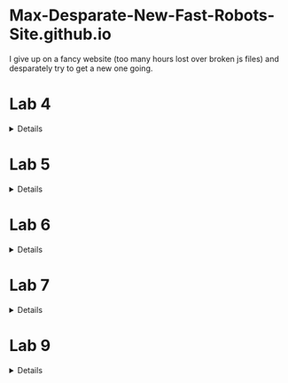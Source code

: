 # Max-Desparate-New-Fast-Robots-Site.github.io
I give up on a fancy website (too many hours lost over broken js files) and desparately try to get a new one going. 

# Lab 4
<details>
In this lab, I set up the IMU sensor, enabling 9DOF sensing for the Artemis board. This enables more complex path planning and systems control.

![alt text](lab4/imuconnected.jpg "Picture of the IMU connected to the Artemis board.")

The example code for the IMU board runs without issue out-of-the-box. (The below GIF was recorded retroactively with the example code. The IMU has already been mounted to the robot. The outputs are read from Serial plotter.)

![alt text](lab4/examplecode.gif "Showing the sample code track IMU data from the robot position")

The AD0_VAL value is set to zero by default. This variable refers to the LSB bit of the I2C address. Manipulating the AD0_VAL could allow up to two IMU boards to run in parallel. (Having two of the same board would improve robustness of sensor data.) 

## Accelerometer
Using the equations from class, I record pitch and roll values with the IMU board positioned at -90, 0, and 90 degrees in these two axes.

'''c
pitch_a = atan2(myICM.accY(),myICM.accZ())*180/M_PI;
roll_a  = atan2(myICM.accX(),myICM.accZ())*180/M_PI; 
'''

![alt text](lab4/pitch90090.png "Image of pitch data sampled at different angles.")

![alt text](lab4/roll90090.png "Image of roll data sampled at different angles.")

To get this data, I held the IMU board against the flattest surfaces I had in my room. This brings about potential systematic errors since the flatness and perpendicularity of these surfaces are not guaranteed. This affects my two-point calibration.  

The raw accelerometer data is very noisy. Additionally, at the extreme angles, data for the other axis is most inconsistent. While most of the issue of the accelerometer data is in precision, some of the accuracy is calibrated for by determining a shift and scale factor from the sampled data to fit the expected values to the expected angles. 

```python
# Calculating conversion factors
# Scale conversion
s = 180 / (np.mean(pitch90) - np.mean(pitchneg90))
# origin conversion
o = -(np.mean(pitch90) + np.mean(pitchneg90))/2
print(s,o)
>> 1.0259896646740851 1.0943006994729316
```

Using a fourier transform, I derived an alpha term for low-pass filtering. 
![alt text](lab4/pitchfft.png "Pre-filtered Pitch FFT")

I decided to use 2Hz as my cutoff frequency, leading to the following calculations. 
![alt text](lab4/alphacalc.png "Alpha calculation")

This leads to a much smoother fourier transform for the filtered signal. In fact, for the low-pass filtered pitch data, only three peaks are registered by the FFT.
![alt text](lab4/pitchlpffft.png "Post-filter Pitch FFT")

Here are the pitches laid on top of one-another. The filtered pitch is clearly much smoother and robust.
![alt text](lab4/pitchlpfcompare.png "Pre- and post-filter Pitch FFT")


## Gyroscope
The gyroscope data suffers from clear drift over time. This is inherent to the sensor, although I found tha higher sampling rates reduced this drift. I suspect this has to do with the dt calculation involved with iterating pitch, roll, and yaw values from gyro data. 

![alt text](lab4/gyrodrift.png "Gyro pitch drift over 5 seconds")

I merged the gyro data with the accelerometer data using a complimentary filter for higher accuracy and precision, with robustness to noise and rapid changes.

I used a beta of 0.9 for these results.

![alt text](lab4/pitchreadingcompare.png "Pitch complimentary")

![alt text](lab4/rollreadingcompare.png "Roll complimentary")

## Sample Data and Stunts
The limiting factor for my sampling rate was waiting on the TOF sensor data. The change I made to boost my sampling rate substantially was to not wait for TOF sensor data when it was not available, and update IMU data first. I used separate float arrays for my variables of interest with a set size of 1400, experimentally determined to be more than enough for 5 seconds of data. 

My sampling rate was much faster when I spent the 5 seconds filling up my data buffers and incrementally sending the data after the recording process was complete. The downside of this setup is that the real runtime is much longer than 5 seconds. 

![alt text](lab4/5secreadings.png "5 seconds of data")

I cut the cord for the 850mAH battery, the smaller voltage of the two supplied batteries, to be connected to the Artemis. The larger voltage battery is more suited for the high-power demands of the motor controllers. 

I did some basic stunts, with and without the Artemis onboard. 

Without Artemis:
![alt text](lab4/noart.gif "Test drive without Artemis")

With Artemis:
![alt text](lab4/art.gif "Test drive with Artemis")


The following data is from a 5 second capture from the IMU and TOF sensor onboard the robot, run remotely. This particular scene shows me driving the robot 360 degrees in my messy room. Notice the yaw values responding appropriately. Pitch and roll appear to jitter likely due to friction interactions with the floor. Distance sensing also responds appropriately. (I have TOF sensors on either end of the robot.)

![alt text](lab4/360spindata.png "Data from a 360 spin")

</details>

# Lab 5
<details>

## Wiring Diagram
![alt text](lab5/diagram.jpg "Motor driver wiring diagram")
The Artemis voltage requirements for powering are different than that of the motors. The motors draw signficantly more power than the computer. Therefore, a lower voltage battery is suited for running the Artemis computer and a higher voltage batter is suited for running the motors. 

I use analog pins on opposite sides of the Artemis board to control the motor drivers. This makes debugging easier due to the intuitive visual grouping and also reduces likelihood of me shorting connections during the soldering process. 

## Power Supply Testing
A control signal amplitude of 2V best matches the expected output voltage from the Artemis board. For Vin, I used 3.7V to match the maximum output of the charged 850mAh battery. 

I was successfully able to module the speed of the motors on each side using the duty cycle from the function generator. Shorter duty cycles lead to slower rotation.
![alt text](lab5/labsetup.gif "Robot motors running tethered")

## Calibration
I added the following code to the bluetooth cases to allow for easy testing and calibration of left and right motors. For a left motor and right motor speed sent over bluetooth, the robot moves forward at those speeds for a second.

```C
case TEST_DRIVE:
    success = robot_cmd.get_next_value(l_speed);
    if (!success)
        return;
    success = robot_cmd.get_next_value(r_speed);
    if (!success)
        return;
    analogWrite(left_f,0);
    analogWrite(left_r,0);
    analogWrite(right_f,0);
    analogWrite(right_r,0);
    delay(500);
    analogWrite(left_f,l_speed);
    analogWrite(left_r,0);
    analogWrite(right_f,r_speed);
    analogWrite(right_r,0);
    delay(1000);
    analogWrite(left_f,0);
    analogWrite(left_r,0);
    analogWrite(right_f,0);
    analogWrite(right_r,0);
    break;
```
Straight line driving was achieved at 190 and 248 for left and right motors respectively. 
![alt text](lab5/straightline.gif "The robot moves straight")

## Lower Limit PWM
Running the calibration script at progressively lower and lower PWM values, I found that values at 40 were the threshold for overcoming static friction in driving straight. Intuitively, the fixed 4-wheel drivetrain would experience emore friction in turns. For a point-turn, the minimum viable PWM value was 100 for each motor. 

## Open-loop Test Run
Here is the robot performing a manuever untethered and via a bluetooth command. 
![alt text](lab5/testrun.gif "The robot moves autonomously")
```C
case LAB5:
    l_speed = 190;
    r_speed = 248;
    analogWrite(left_f,l_speed);
    analogWrite(left_r,0);
    analogWrite(right_f,r_speed);
    analogWrite(right_r,0);
    delay(500);
    analogWrite(left_f,l_speed);
    analogWrite(left_r,0);
    analogWrite(right_f,0);
    analogWrite(right_r,0);
    delay(500);
    analogWrite(left_f,0);
    analogWrite(left_r,l_speed);
    analogWrite(right_f,0);
    analogWrite(right_r,l_speed);
    delay(500);
    analogWrite(left_f,0);
    analogWrite(left_r,0);
    analogWrite(right_f,0);
    analogWrite(right_r,l_speed);
    delay(500);
    analogWrite(left_f,0);
    analogWrite(left_r,0);
    analogWrite(right_f,0);
    analogWrite(right_r,0);
    break;
```
</details>

# Lab 6
<details>

![alt text](lab6/run.gif "The robot drives and turns around")

## Data Handling
To maximize the customizability of my PID stunt code, I used many input parameters sent over bluetooth. This helped me quickly test different PID parameters as well as other parameters relevant to the stunt. 

My code takes up to 10 inputs. Some parameters operate as 'optional' parameters. 
```C
success = robot_cmd.get_next_value(kp);
            if (!success)
                return;
            success = robot_cmd.get_next_value(ki);
            if (!success)
                return;
            success = robot_cmd.get_next_value(kd);
            if (!success)
                return;
            success = robot_cmd.get_next_value(timeout);
            if (!success)
                return;
            success = robot_cmd.get_next_value(split);
            if (!success)
                split = 10;
            success = robot_cmd.get_next_value(I_gaurd);
            if (!success)
                I_gaurd = 100;
            success = robot_cmd.get_next_value(bottom);
            if (!success)
                bottom = 50;
            success = robot_cmd.get_next_value(forward);
            if (!success)
                forward = 500;
            success = robot_cmd.get_next_value(l_speed);
            if (!success)
                l_speed = 250;
            success = robot_cmd.get_next_value(r_speed);
            if (!success)
                r_speed = 250;         
```

I also used code from my IMU lab to retrieve data after recording. The most efficient way I've found to send batches of data over bluetooth is to store data to several float buffers during the run. Then, once the run is finished, send data line-by-line to a python list over bluetooth.

I can use the following callback function to process and display the data.
```python
def getData(uuid,y):
    global record
    string = y.decode("utf-8")
    if string == "DONE":
        for key in record:
            plt.plot(record[key])
            plt.title(key)
            plt.show()
        return
    datas = string.split("+")
    keys = list(record.keys())
    for data in datas:
        dat = data.split("|")
        for i,e in enumerate(dat):
            if e:
                record[keys[i]] += [float(e)]
ble.start_notify(ble.uuid['RX_STRING'], getData)
record = {"yaws":[],"output":[],"kpP":[],"kiI":[],"kdD":[]}
```

## PID 
In selecting my K values, I followed the heuristic plan laid out in lectures. I first tested a P-only system. When my P value was too high, I found that the robot would turn too fast for yaw readings to be accurate. At a certain point, especially when the robot was within 10 degrees of the set point, it struggled to overcome friction. That led me to introduce a non-zero Ki to eventually build up the magnitude of the output to overcome the friction near the setpoint. I then played with small Kd values to help improve speed of convergence. 

## Sampling
I played with the idea of truncating the yaw data to a 0-360 range. However, I found issues with the robot spinning too far past the setpoint. This is because, for a setpoint of 0, the function of P would be discontinuous. 

Therefore, I had better results with a setpoint of 180 degrees and performing no truncation on yaw. The robot does not spin far enough to encounter issues with data overflow or underflow. 

Even with my code optimized to run as fast as possible, I frequently had issues with my yaw reading accuracy. When the motors are driven too quickly, the robot easily overshoots in reality, but the sensor does not pick up on the overshoot. I suspect this has to do with a breakdown of small angle approximations as high enough angular speeds. Thus, I had to reduce my Kp and I gaurd values to reduce instances of extremely fast spinning. 

## Simple anti-windup
My implementation of anti-windup is a simple hack that truncates the integral tracking variable to a set range. 
```C
I += P * dt;
I = fmax(fmin(I,I_gaurd),-I_gaurd); // anti windup
```

## PID output to motor drivers
To convert the PID output value to integers I can send to the motor drivers, I did the following. I added a baseline speed to the output called "bottom". I then clamped to output to 0-255. I also apply a "split" to account for different efficiencies between the left and right motors. The output value can be negative, reflecting different directions of turning. I converted these real float values to positive integers and wrote them to the appropriate pins of the motor drivers. 

```C
if (output < 0) {
    analogWrite(left_f,0);
    analogWrite(left_r,(int) -fmax(output-bottom+split,-255));
    analogWrite(right_f,(int) -fmax(output-bottom-split,-255));
    analogWrite(right_r,0);
    buff0[counter] = (int) -fmax(output-bottom+split,-255);
    
} else {
    analogWrite(left_f,(int) fmin(output+bottom-split,255));
    analogWrite(left_r,0);
    analogWrite(right_f,0);
    analogWrite(right_r,(int) fmin(output+bottom+split,255));
    buff0[counter] = (int) fmin(output+bottom-split,255);
```

Driving in the hallway, the robot begins to turn and converge toward 180 degrees.

![alt text](lab6/yawinmotion.png "The robot drives and turns around after driving forward")

The PWM values that the motors experience look like this.

![alt text](lab6/outputsinmotion.png "PWM values ")

This output can be broken down into the trends of Kp\*P, Ki\*I, and Kd\*D.
![alt text](lab6/P.png "P component")

![alt text](lab6/I.png "I component")

![alt text](lab6/D.png "D component")

</details>

# Lab 7

<details>

## Data capture
In the Upson lab, I ran a modified version of the TOF lab code to get step response data. I drove the motors at a set speed for 1 second before letting the robot coast and letting drag slow the robot to a stop.

For easier conversion of u to pwm values, I ran the step response at the maximum PWM value that would allow for straight driving.

Most critically, it was important to set the robot far enough for the robot to come to a rolling stop without collision.

![alt text](lab7/xdata.png "Raw distance measurements")

I processed the data to derive velocity and acceleration measurements. I used symmetric moving averages just to smooth out the data. Without the smoothing, errors from the distance measurements propogate through the differentiation. With a little bit of smoothing, I am much more confident in reading the graphs for rise time.

```python
import numpy as np
def moving_average(x, w):
    return np.convolve(x, np.ones(w), 'same') / w

xdot = moving_average(np.ediff1d(x)/np.ediff1d(times),3)
```

![alt text](lab7/xdotdata.png "Smoothed velocity")

Here we can see the robot move towards the wall with nearly continuous acceleration and increasing speed. After 1 second from the start of data capture, acceleration reverses direction and a lower magnitude acceleration at a point in time that matches the inflection point in the X data.

## Drag and Mass
After this, the process of capturing the 90% rise time is relatively simple implementation of the lecture code. 
```python
# d ~ 1/xdot_steady
xdot_steady = np.min(xdot)
d = (-1/xdot_steady)

xdot90 = 0.9*xdot_steady
t_rise = (times[np.argmax(xdot < xdot90)] - times[0]) 

# m = -d*t_0.9 / ln(0.1)
m = -d*t_rise / np.log(0.1)

print(d, m)
>> 0.6709160379958043 264.7416977038248
```

## A and B matrices
With my coefficients determined, I then calculate my A, B, and C matrices. I also discretize A and B as required. 
```python
# xdot = Ax + Bu
A = np.array([[0,1],[0,-d/m]])
B = np.array([[0],[1/m]])

C = np.array([[-1,0]])

#discretized, dt is sampling time
dt = (times[-1] - times[0]) / len(times)
Ad = np.eye(len(A)) + dt * A  
Bd = dt * B

A = Ad
B = Bd
```


|  A  |         |
|----|---------|
| 1 | 97.32545098 |
| 0 | 0.75335504 |

|  B  |
|----|
| 0. | 
| 0.36762419 |

|  C  |         |
|----|---------|
| -1 | 0 |

# Applying Kalman Filter
Then, it is a matter of applying the kalman filter with the kalman filter function on the measured data.

We use this function applied to a given motor input u and measured output state y.
```python
sigma_1, sigma_2, sigma_3 = dt, dt, 27.

sig_u=np.array([[sigma_1**2,0],[0,sigma_2**2]]) 
sig_z=np.array([[sigma_3**2]])

sigma = np.array([[2500,0],[0,10]])


def kf(mu,sigma, u, y):
    mu_p = A.dot(mu) + B.dot(u)
    sigma_p = A.dot(sigma.dot(A.transpose()))+sig_u
    
    sigma_m = C.dot(sigma_p.dot(C.transpose()))+sig_z
    kkf_gain = sigma_p.dot(C.transpose().dot(np.linalg.inv(sigma_m)))
    
    y_m = y-C.dot(mu_p)
    mu = mu_p+kkf_gain.dot(y_m)
    sigma=(np.eye(2)-kkf_gain.dot(C)).dot(sigma_p)

    return mu, sigma
```

I first tested the following sigmas. My position and speed standard deviation is about 9.9. I try 20 for my sigma_3 process noise. 

```python
sigma_1, sigma_2, sigma_3 = np.sqrt(dt), np.sqrt(dt), 20.


sig_u=np.array([[sigma_1**2,0],[0,sigma_2**2]]) 
sig_z=np.array([[sigma_3**2]])

sigma = np.array([[2500,0],[0,10]])
```

I used the below code to visualize the filtered data
```python
kf_state = []
x_ = -np.array([x[1],0]).transpose()
Y = -np.stack([x[1:],xdot[0:]]).transpose()
u = 1
for i,y in enumerate(Y):
    if i == np.argmin(x)-1:
        u = 0
    x_, sig = kf(x_, sigma, [[u]], y)
    kf_state.append(x_)

kf_state = np.stack(kf_state)
plt.plot(kf_state[:,0,1],label="Kalman Filtered")
plt.plot(xdot[1:], label="Raw")
plt.legend()
plt.show()
```

The results show the filtered data means consistently overshooting measured results, resulting in the robot appearing to be closer to the wall than it is in the measured data. If anything, with the doppler effect, appearing slightly further from the wall would be more reasonable.
![alt text](lab7/kalman0.png "First Kalman test")

To induce a somewhat tighter fit, I increase sigmas in my process values. 
I use 97.3, 9.9, and 50 for my sigmas 1 through 3. And I use 2.5 and 243 for m
![alt text](lab7/kalman1.png "Second Kalman test")

## Onboard extrapolation
To interpolate between TOF readings on the Artemis, I use my last readings of x and xdot to linearly extrapolate into the future. This allows me to have a finer sampling rate. 

After capturing the initial state with the TOF sensor, I am able to begin applying the extrapolation to incoming data. When real sensor data is not available, the Artemis falls back on, every 15 milliseconds, at a much faster sampling rate, a best guess of position and speed to predict the present state. 

```C
while (true) {
    if (distanceSensor1.checkForDataReady()) {
        last_time = millis();
        distance1 = distanceSensor1.getDistance();
        distanceSensor1.clearInterrupt();
        distanceSensor1.stopRanging();
        distanceSensor1.startRanging();
        x_(0,0) = distance1;
        break;
    }
    delay(5);
}

analogWrite(right_f,r_speed);
analogWrite(right_r,0);
analogWrite(left_f,l_speed);
analogWrite(left_r,0);

while (counter < buffer_size) {
    timestamp = micros();
    if (timestamp - last_time2 > timeout) {
        analogWrite(right_f,0);
        analogWrite(right_r,0);
        analogWrite(left_f,0);
        analogWrite(left_r,0);
        u(0) = 0;
        if (timestamp - last_time2 > 5000000) {
            break;
        }
    }

    if (distanceSensor1.checkForDataReady()) {
        distance1 = distanceSensor1.getDistance();
        distanceSensor1.clearInterrupt();
        distanceSensor1.stopRanging();
        distanceSensor1.startRanging();

        if (counter > 0) {
            dt = millis() - last_time;
            last_time += dt;
            xdot = (distance1 - buff0[last_counter]) / dt;
            last_counter = counter;
        }
        
        y = {distance1,xdot};

        times[counter] = timestamp/1000.;
        distance1 = y(0,0);
        buff0[counter] = distance1;
        buff1[counter] = y(0,1);
        counter++;
        }

    delay(15); // Fallback interpolation
    times[counter] = timestamp/1000.;
    distance1 += 15*y(0,1);
    buff0[counter] = distance1;
    buff1[counter] = y(0,1);
    counter++;

}
```

Here are the results of the interpolation in a sample run. The x axis shows the number of samples. The linear interpolation strategy works very well during most of the motion. However, where the magnitude of velocity is changing much faster, near the start and end of the robot's motion, the constant speed assumption breaks down. 
![alt text](lab7/interpx.png "X data with extrapolation")

</details>

# Lab 9

<details>
For the mapping task, I chose to repurpose my PID orientation control code to perform orientation control. I perform PID on position setpoints around a 360 degree turn. Specifically, in time windows of about a second, a running record of the set point position gets iterated up by 24 degrees, or a 15th of a full turn. The robot performs PID to try to reach that set point. After the time window is over, a measurement is taken of the distance from both time of flight sensors (mounted perpendicular to eachother) and of the current yaw reading. The yaw reading is known to be pretty inaccurate for rotations that are too fast, so I keep the kP term relatively small. 

The functional Arduino code looks something like this.
```C
yaws[counter] = yaw_g;
analogWrite(right_f,255);
analogWrite(right_r,255);
analogWrite(left_f,255);
analogWrite(left_r,255);
delay(50);

target += 360/15;

distanceSensor0.startRanging();
while (true) {
if (distanceSensor0.checkForDataReady()) {
distance0 = distanceSensor0.getDistance();
distanceSensor0.clearInterrupt();
distanceSensor0.stopRanging();
d0s[counter] = distance0;
break;
}
delay(5);
}

distanceSensor1.startRanging();
while (true) {
if (distanceSensor1.checkForDataReady()) {
distance1 = distanceSensor1.getDistance();
distanceSensor1.clearInterrupt();
distanceSensor1.stopRanging();
d1s[counter] = distance1;
break;
}
delay(5);
}

counter++;
```


Once I resolve the bluetooth connection issues, the code runs smoothly and captures and sends data well over bluetooth. The code for the data transfer is recycled from other labs. 

![alt text](lab9/spin.gif "Example of robot spinning and mapping")

## Robot Spinning
I struggled to get the robot to turn in place, even while using duct-taped wheels. In addition, the ToF sensors are also offset from the center of the robot. Finally, there is likely a discrepency between the yaw the robot measures and the actual yaw.

I try to later account for these offsets in my plotting of my datapoints. This is explained in the next sections.

## Plots
When I recieve raw data from the data callback, I recieve data for yaw, distance0, and distance1. 
![alt text](lab9/yaws.png "Raw yaw data")
![alt text](lab9/d0s.png "Distance 0 data")

I then convert this data to polar plots after yaws are converted to radians.
![alt text](lab9/polar.png "Polar plot of ToF")

## Precision and repeatability
Running the same code twice at a given location produces data that is surprisingly similar. This data is without any additional processing. This result occurs inspite of the fact that the starting position of the robot is not carefully controlled and the fact that the robot does not turn on its own axis. 

![alt text](lab9/polarprecision.png "Polar plot of ToF")

## Combining maps
From yaw and distance measurement data, we can convert polar coordinates to planar coordinates. I used the expression *x = r\*cos(theta) + x_o* and *y = r\*sin(theta) + y_o* to transform the data to a form that can be superimposed onto eachother. *x_o* and *y_o* refer to the respective origins at which the data was collected in the map. 

In python, the resultant code looks like this:
```python
import numpy as np
import matplotlib.pyplot as plt

keys = [["neg3neg2",-3,-2],["03",0,3],["53",5,3],["5neg3",5,-3]]

for name, delx, dely in keys:
    r = np.load(name+"r1.npy")+75
    theta = np.load(name+"theta.npy")
    x = (r)*np.cos(theta/180*np.pi+1*np.pi/2)/304.8+delx
    y = (r)*np.sin(theta/180*np.pi+1*np.pi/2)/304.8+dely
    plt.plot(x,y, ".",)
    plt.plot([delx], [dely], "x", label =  name)
plt.legend()
plt.show()
```
Thetas are offset by 90 degrees to account for my starting position. And distances are scaled to imperial units. 

![alt text](lab9/raw_map.png "Raw unprocessed map")

From the unprocessed map of the raw data, we can see an overall outline of the room and dots in the vague positions of the boxes within the room. To get more out of my data, I account for the fact that my ToF sensor travels a radius away from my center of rotation. Additionally, when my robot thinks it has completed a 360 degree turn, more often the turn is closer to 340. We can scale theta to try to correct this, too.

Adjusting the data to better fit, accounting for different offsets, and radii of rotation, and incomplete turns, I am able to produce a much cleaner joint point cloud.
```python
keys = [["neg3neg2",-3,-2, 'red'],["03",0,3, 'green'],["53",5,3,'blue'],["5neg3",5,-3,'purple']]
for name, delx, dely, color in keys:
    r = np.load(name+"r1.npy")
    theta = np.load(name+"theta.npy")
    if name == "03":
        x = (r+25)*np.cos(theta*(165/180)/180*np.pi+np.pi/2+0.4)/304.8+delx
        y = (r+25)*np.sin(theta*(165/180)/180*np.pi+np.pi/2+0.4)/304.8+dely+0.3
    elif name == "53":
        x = (r+65)*np.cos(theta*(200/180)/180*np.pi+np.pi/2-0.6)/304.8+delx
        y = (r+65)*np.sin(theta*(200/180)/180*np.pi+np.pi/2-0.6)/304.8+dely
    elif name == '5neg3':
        x = (r+75)*np.cos(theta*(170/180)/180*np.pi+np.pi/2-0.)/304.8+delx
        y = (r+75)*np.sin(theta*(170/180)/180*np.pi+np.pi/2-0.)/304.8+dely
    else:
        x = (r+115)*np.cos(theta*(170/180)/180*np.pi+np.pi/2-0.1)/304.8+delx
        y = (r+115)*np.sin(theta*(170/180)/180*np.pi+np.pi/2-0.1)/304.8+dely
    plt.plot(x,y, ".", color=color)
    plt.plot([delx], [dely], "x", color=color, label =  name)
plt.legend()
plt.show()
```

![alt text](lab9/cleaned_map.png "The cleaned map")

I can draw the predicted room boundaries using horizontal and vertical lines. I construct these lines under the basic assumption that all boundaries are strictly horizontal and vertical. For a vertical line, for example, I take a set of points, and draw a vertical line at *x = x_mu* where *x_mu* is the sample mean x position.

```python
p = np.stack(points, 1).reshape((2,-1))
plt.plot(p[0],p[1],".")

s = p[:,p[0,:]>6.1]
f = np.array([[min(s[1]),np.mean(s[0])],[max(s[1]),np.mean(s[0])]]).transpose()
#plt.plot(s[0], s[1],".")
plt.plot(f[1], f[0])

s = p[:,p[1,:]>3.5]
f = np.array([[np.mean(s[1]),np.min(s[0])],[np.mean(s[1]),np.max(s[0])]]).transpose()
#plt.plot(s[0], s[1],".")
plt.plot(f[1], f[0])

s = p[:,p[0,:]>-3]
s = s[:,s[0,:]<-2]
s = s[:,s[1,:] > 0.]
f = np.array([[min(s[1]),np.mean(s[0])],[max(s[1]),np.mean(s[0])]]).transpose()
#plt.plot(s[0], s[1],".")
plt.plot(f[1], f[0])

#...
```

![alt text](lab9/line_overlay.png "The cleaned map")

## Prepping for simulator
From these points, it is a simple to connect adjacent points to build a numpy array of vertices throughout the environment for later use in the simulator.


![alt text](lab9/single_line.png "The cleaned map")
</details>
